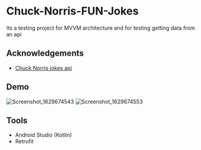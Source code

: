 # Chuck-Norris-FUN-Jokes

Its a testing project for MVVM architecture and for testing getting data from an api

## Acknowledgements

 - [Chuck Norris jokes api](chucknorris.io)
  
## Demo

![Screenshot_1629674543](https://user-images.githubusercontent.com/60893967/130375611-aaec4ccf-366e-4249-8740-798fa6f5ee17.png)
![Screenshot_1629674553](https://user-images.githubusercontent.com/60893967/130375638-4e084144-fadb-4631-8471-2ef45d33f380.png)

## Tools
 - Android Studio (Kotlin)
 - Retrofit
